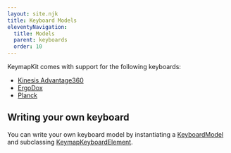 ```yaml
---
layout: site.njk
title: Keyboard Models
eleventyNavigation:
  title: Models
  parent: keyboards
  order: 10
---
```


KeymapKit comes with support for the following keyboards:

- [Kinesis Advantage360](https://github.com/mrled/KeymapKit/tree/master/keyboard.advantage360)
- [ErgoDox](https://github.com/mrled/KeymapKit/tree/master/keyboard.ergodox)
- [Planck](https://github.com/mrled/KeymapKit/tree/master/keyboard.planck48)

## Writing your own keyboard

You can write your own keyboard model by instantiating a
[KeyboardModel](https://github.com/mrled/KeymapKit/blob/master/models/src/lib/KeyboardModel.ts)
and subclassing [KeymapKeyboardElement](https://github.com/mrled/KeymapKit/blob/master/ui/src/webcomponents/keymap-keyboard.ts).
